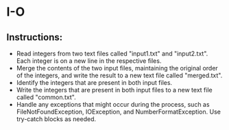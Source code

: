 # I-O

## Instructions:

- Read integers from two text files called "input1.txt" and "input2.txt". Each integer is on a new line in the respective files.
- Merge the contents of the two input files, maintaining the original order of the integers, and write the result to a new text file called "merged.txt".
- Identify the integers that are present in both input files.
- Write the integers that are present in both input files to a new text file called "common.txt".
- Handle any exceptions that might occur during the process, such as FileNotFoundException, IOException, and NumberFormatException. Use try-catch blocks as needed.
